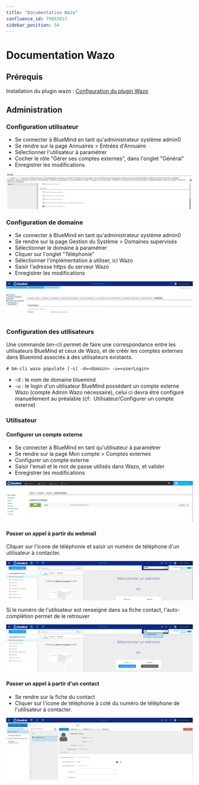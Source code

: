 ```yaml
---
title: "Documentation Wazo"
confluence_id: 79863817
sidebar_position: 54
---
```

# Documentation Wazo


## Prérequis

Installation du plugin wazo : [Configuration du plugin Wazo](/Base_de_connaissance/Configuration_du_plugin_Wazo/)


## Administration

### Configuration utilisateur

- Se connecter à BlueMind en tant qu'administrateur système admin0
- Se rendre sur la page Annuaires > Entrées d'Annuaire
- Sélectionner l'utilisateur à paramétrer
- Cocher le rôle "Gérer ses comptes externes", dans l'onglet "Général"
- Enregistrer les modifications


![](../attachments/79863817/79863820.png)


### Configuration de domaine

- Se connecter à BlueMind en tant qu'administrateur système admin0
- Se rendre sur la page Gestion du Système > Domaines supervisés
- Sélectionner le domaine à paramétrer
- Cliquer sur l'onglet "Téléphonie"
- Sélectionner l'implémentation à utiliser, ici Wazo
- Saisir l'adresse https du serveur Wazo
- Enregistrer les modifications


![](../attachments/79863817/79863821.png)

### Configuration des utilisateurs

Une commande bm-cli permet de faire une correspondance entre les utilisateurs BlueMind et ceux de Wazo, et de créér les comptes externes dans Bluemind associés à des utilisateurs existants.


```
# bm-cli wazo populate [-s] -d=<domain> -u=<userLogin>
```


- -d : le nom de domaine bluemind
- -u : le login d'un utilisateur BlueMind possédant un compte externe Wazo (compte Admin Wazo nécessaire), celui ci devra être configuré manuellement au préalable (cf:  Utilisateur/Configurer un compte externe)


### Utilisateur

#### Configurer un compte externe

- Se connecter à BlueMind en tant qu'utilisateur à paramétrer
- Se rendre sur la page Mon compte > Comptes externes
- Configurer un compte externe
- Saisir l'email et le mot de passe utilisés dans Wazo, et valider
- Enregistrer les modifications


![](../attachments/79863817/79863819.png)

#### Passer un appel à partir du webmail

Cliquer sur l'icone de téléphonie et saisir un numéro de téléphone d'un utilisateur à contacter.

![](../attachments/79863817/79863823.png)


Si le numéro de l'utilisateur est renseigné dans sa fiche contact, l'auto-complétion permet de le retrouver

![](../attachments/79863817/79863824.png)

#### Passer un appel à partir d'un contact

- Se rendre sur la fiche du contact
- Cliquer sur l'icone de téléphonie à coté du numéro de téléphone de l'utilisateur à contacter.


![](../attachments/79863817/79863822.png)


